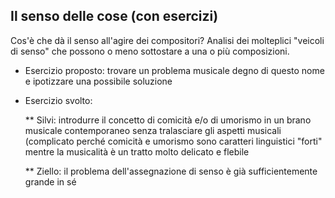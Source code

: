 
## Il senso delle cose (con esercizi)

Cos'è che dà il senso all'agire dei compositori?
Analisi dei molteplici "veicoli di senso" che possono o meno sottostare a una
o più composizioni.

* Esercizio proposto: trovare un problema musicale degno di questo nome e ipotizzare una possibile soluzione

* Esercizio svolto:

  ** Silvi: introdurre il concetto di comicità e/o di umorismo in un brano
	musicale contemporaneo senza tralasciare gli aspetti musicali (complicato
	perché comicità e umorismo sono caratteri linguistici "forti" mentre la
	musicalità è un tratto molto delicato e flebile

	** Ziello: il problema dell'assegnazione di senso è già sufficientemente
	grande in sé 
